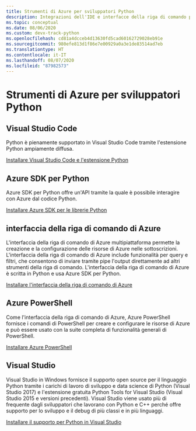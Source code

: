 ```yaml
---
title: Strumenti di Azure per sviluppatori Python
description: Integrazioni dell'IDE e interfacce della riga di comando per gli sviluppatori Python in Azure.
ms.topic: conceptual
ms.date: 08/06/2020
ms.custom: devx-track-python
ms.openlocfilehash: cd81a4dcceb4d13630fd5cad60162729028eb91e
ms.sourcegitcommit: 980efe813d1f86e7e00929a0a3e1de83514ad7eb
ms.translationtype: HT
ms.contentlocale: it-IT
ms.lasthandoff: 08/07/2020
ms.locfileid: "87982573"
---
```

# <a name="azure-tools-for-python-developers"></a>Strumenti di Azure per sviluppatori Python

## <a name="visual-studio-code"></a>Visual Studio Code

Python è pienamente supportato in Visual Studio Code tramite l'estensione Python ampiamente diffusa.

[Installare Visual Studio Code e l'estensione Python](https://code.visualstudio.com/docs/languages/python)

## <a name="azure-sdk-for-python"></a>Azure SDK per Python

Azure SDK per Python offre un'API tramite la quale è possibile interagire con Azure dal codice Python.

[Installare Azure SDK per le librerie Python](azure-sdk-install.md)

## <a name="azure-command-line-interface-cli"></a>interfaccia della riga di comando di Azure

L'interfaccia della riga di comando di Azure multipiattaforma permette la creazione e la configurazione delle risorse di Azure nelle sottoscrizioni. L'interfaccia della riga di comando di Azure include funzionalità per query e filtri, che consentono di inviare tramite pipe l'output direttamente ad altri strumenti della riga di comando. L'interfaccia della riga di comando di Azure è scritta in Python e usa Azure SDK per Python.

[Installare l'interfaccia della riga di comando di Azure](/cli/azure/install-azure-cli)

## <a name="azure-powershell"></a>Azure PowerShell

Come l'interfaccia della riga di comando di Azure, Azure PowerShell fornisce i comandi di PowerShell per creare e configurare le risorse di Azure e può essere usato con la suite completa di funzionalità generali di PowerShell.

[Installare Azure PowerShell](/powershell/azure/install-az-ps)

## <a name="visual-studio"></a>Visual Studio

Visual Studio in Windows fornisce il supporto open source per il linguaggio Python tramite i carichi di lavoro di sviluppo e data science di Python (Visual Studio 2017) e l'estensione gratuita Python Tools for Visual Studio (Visual Studio 2015 e versioni precedenti). Visual Studio viene usato più di frequente dagli sviluppatori che lavorano con Python e C++ perché offre supporto per lo sviluppo e il debug di più classi e in più linguaggi.

[Installare il supporto per Python in Visual Studio](https://docs.microsoft.com/visualstudio/python/installation)
